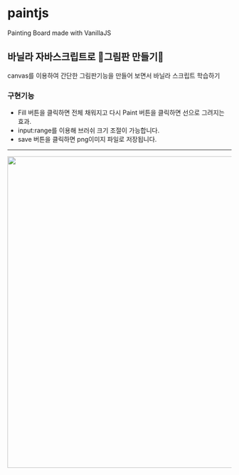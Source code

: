 # paintjs
Painting Board made with VanillaJS

바닐라 자바스크립트로 🎨그림판 만들기🎨
---  
canvas를 이용하여 간단한 그림판기능을 만들어 보면서 바닐라 스크립트 학습하기
###  구현기능  ###
+  Fill 버튼을 클릭하면 전체 채워지고 다시 Paint 버튼을 클릭하면 선으로 그려지는 효과.
+  input:range를 이용해 브러쉬 크기 조절이 가능합니다.
+  save 버튼을 클릭하면 png이미지 파일로 저장됩니다.
---    
<img src="https://user-images.githubusercontent.com/68538657/101017101-fbcb8c00-35ac-11eb-8cdb-8f8768e12409.gif" width="700">

